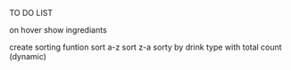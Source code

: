 TO DO LIST

on hover show ingrediants

create sorting funtion
sort a-z
sort z-a
sorty by drink type with total count (dynamic)
